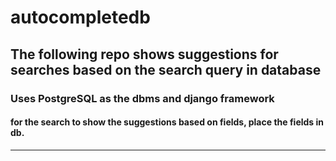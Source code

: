 # autocompletedb

## The following repo shows suggestions for searches based on the search query in database

### Uses PostgreSQL as the dbms and django framework
#### for the search to show the suggestions based on fields, place the fields in db.

--------------


